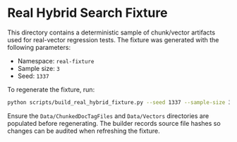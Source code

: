 # Real Hybrid Search Fixture

This directory contains a deterministic sample of chunk/vector artifacts used for
real-vector regression tests. The fixture was generated with the following parameters:

- Namespace: `real-fixture`
- Sample size: `3`
- Seed: `1337`

To regenerate the fixture, run:

```bash
python scripts/build_real_hybrid_fixture.py --seed 1337 --sample-size 3
```

Ensure the `Data/ChunkedDocTagFiles` and `Data/Vectors` directories are populated
before regenerating. The builder records source file hashes so changes can be
audited when refreshing the fixture.
